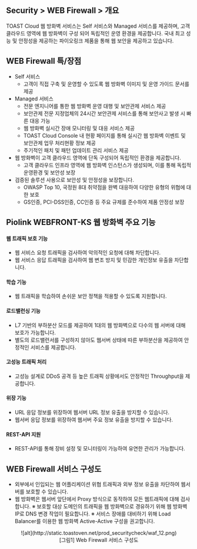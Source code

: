 ## Security > WEB Firewall > 개요

TOAST Cloud 웹 방화벽 서비스는 Self 서비스와 Managed 서비스를 제공하며, 고객 클라우드 영역에 웹 방화벽이 구성 되어 독립적인 운영 환경을 제공합니다. 국내 최고 성능 및 안정성을 제공하는 파이오링크 제품을 통해 웹 보안을 제공하고 있습니다.

## WEB Firewall 특/장점

* Self 서비스
    * 고객이 직접 구축 및 운영할 수 있도록 웹 방화벽 이미지 및 운영 가이드 문서를 제공
* Managed 서비스
    * 전문 엔지니어를 통한 웹 방화벽 운영 대행 및 보안관제 서비스 제공
    * 보안관제 전문 지정업체의 24시간 보안관제 서비스를 통해 보안사고 발생 시 빠른 대응 가능
    * 웹 방화벽 실시간 장애 모니터링 및 대응 서비스 제공
    * TOAST Cloud Console 내 현황 페이지를 통해 실시간 웹 방화벽 이벤트 및 보안관제 업무 처리현황 정보 제공
    * 주기적인 패치 및 패턴 업데이트 관리 서비스 제공
* 웹 방화벽이 고객 클라우드 영역에 단독 구성되어 독립적인 환경을 제공합니다.
    * 고객 클라우드 인프라 영역에 웹 방화벽 인스턴스가 생성되며, 이를 통해 독립적 운영환경 및 보안성 보장
* 검증된 솔루션 사용으로 보안성 및 안정성을 보장합니다.
    * OWASP Top 10, 국정원 8대 취약점을 완벽 대응하여 다양한 유형의 위협에 대한 보호
    * GS인증, PCI-DSS인증, CC인증 등 주요 규제를 준수하여 제품 안정성 보장

## Piolink WEBFRONT-KS 웹 방화벽 주요 기능

#### 웹 트래픽 보호 기능

* 웹 서비스 요청 트래픽을 검사하여 악의적인 요청에 대해 차단합니다.
* 웹 서비스 응답 트래픽을 검사하여 웹 변조 방지 및 민감한 개인정보 유출을 차단합니다.

#### 학습 기능

* 웹 트래픽을 학습하여 손쉬운 보안 정책을 적용할 수 있도록 지원합니다.

#### 로드밸런싱 기능

* L7 기반의 부하분산 모드를 제공하여 1대의 웹 방화벽으로 다수의 웹 서버에 대해 보호가 가능합니다.
* 별도의 로드밸런서를 구성하지 않아도 웹서버 상태에 따른 부하분산을 제공하여 안정적인 서비스를 제공합니다.

#### 고성능 트래픽 처리

* 고성능 설계로 DDoS 공격 등 높은 트래픽 상황에서도 안정적인 Throughput을 제공합니다.

#### 위장 기능

* URL 응답 정보를 위장하여 웹서버 URL 정보 유출을 방지할 수 있습니다.
* 웹서버 응답 정보를 위장하여 웹서버 주요 정보 유출을 방지할 수 있습니다.

#### REST-API 지원

* REST-API를 통해 장비 설정 및 모니터링이 가능하여 유연한 관리가 가능합니다.

## WEB Firewall 서비스 구성도

* 외부에서 인입되는 웹 어플리케이션 위협 트래픽과 외부 정보 유출을 차단하여 웹서버를 보호할 수 있습니다.
* 웹 방화벽은 웹서버 앞단에서 Proxy 방식으로 동작하여 모든 웹트래픽에 대해 검사합니다.
※ 보호할 대상 도메인의 트래픽을 웹 방화벽으로 경유하기 위해 웹 방화벽 IP로 DNS 변경 작업이 필요합니다.
※ 서비스 장애를 대비하기 위해 Load Balancer를 이용한 웹 방화벽 Active-Active 구성을 권고합니다.

<center>![alt](http://static.toastoven.net/prod_securitycheck/waf_12.png)</center>
<center>[그림1] Web Firewall 서비스 구성도</center>
